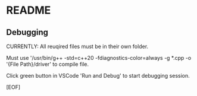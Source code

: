# README

## Debugging

CURRENTLY: All reuqired files must be in their own folder.  

Must use '/usr/bin/g++ -std=c++20 -fdiagnostics-color=always -g *.cpp -o '{File Path}/driver' to compile file.  

Click green button in VSCode 'Run and Debug' to start debugging session.  

[EOF]